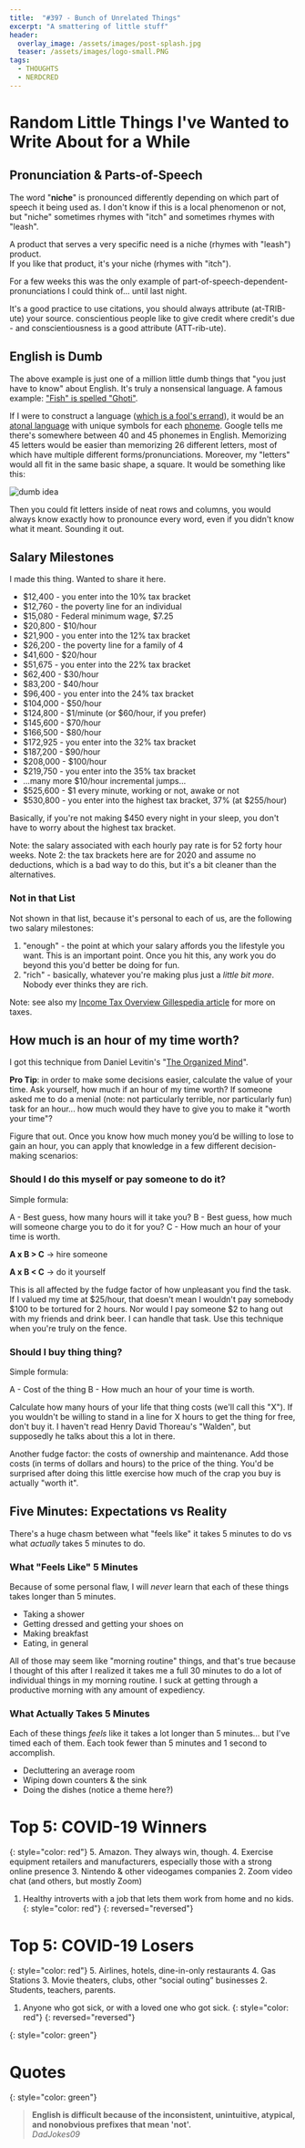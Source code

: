 ```yaml
---
title:  "#397 - Bunch of Unrelated Things"
excerpt: "A smattering of little stuff"
header:
  overlay_image: /assets/images/post-splash.jpg
  teaser: /assets/images/logo-small.PNG
tags:
  - THOUGHTS
  - NERDCRED
---
```


# Random Little Things I've Wanted to Write About for a While

## Pronunciation & Parts-of-Speech

The word "**niche**" is pronounced differently depending on which part of speech it being used as. I don't know if this is a local phenomenon or not, but "niche" sometimes rhymes with "itch" and sometimes rhymes with "leash". 

A product that serves a very specific need is a niche (rhymes with "leash") product.  
If you like that product, it's your niche (rhymes with "itch").

For a few weeks this was the only example of part-of-speech-dependent-pronunciations I could think of... until last night. 

It's a good practice to use citations, you should always attribute (at-TRIB-ute) your source. conscientious people like to give credit where credit's due - and conscientiousness is a good attribute (ATT-rib-ute).

## English is Dumb  

The above example is just one of a million little dumb things that "you just have to know" about English. It's truly a nonsensical language. A famous example: ["Fish" is spelled "Ghoti"](https://en.wikipedia.org/wiki/Ghoti). 

If I were to construct a language ([which is a fool's errand](https://en.wikipedia.org/wiki/Constructed_language)), it would be an [atonal language](https://simple.wikipedia.org/wiki/Tone_language) with unique symbols for each [phoneme](https://en.wikipedia.org/wiki/Phoneme). Google tells me there's somewhere between 40 and 45 phonemes in English. Memorizing 45 letters would be easier than memorizing 26 different letters, most of which have multiple different forms/pronunciations. Moreover, my "letters" would all fit in the same basic shape, a square. It would be something like this:

![dumb idea](https://lh3.googleusercontent.com/pw/ACtC-3fLeX5ZuxpYmQJGybia-XM2brep0XVTRBDJ7tVw5JuGxCFunZmAOJ4GykxUiTZdrg4f0pD0BVnpC_xL5e_E5Bgpb3EsObBbuLOXGtE6RqJ0otqKBao64_MKg6c9KlSa6WS5HornkCfOshlDNvvzYqVvPw=w600)

Then you could fit letters inside of neat rows and columns, you would always know exactly how to pronounce every word, even if you didn't know what it meant. Sounding it out.

## Salary Milestones

I made this thing. Wanted to share it here.

- $12,400 - you enter into the 10% tax bracket
- $12,760 - the poverty line for an individual
- $15,080 - Federal minimum wage, $7.25
- $20,800 - $10/hour
- $21,900 - you enter into the 12% tax bracket
- $26,200 - the poverty line for a family of 4
- $41,600 - $20/hour
- $51,675 - you enter into the 22% tax bracket
- $62,400 - $30/hour
- $83,200 - $40/hour
- $96,400 - you enter into the 24% tax bracket
- $104,000 - $50/hour
- $124,800 - $1/minute (or $60/hour, if you prefer)
- $145,600 - $70/hour
- $166,500 - $80/hour
- $172,925 - you enter into the 32% tax bracket
- $187,200 - $90/hour
- $208,000 - $100/hour
- $219,750 - you enter into the 35% tax bracket
- ...many more $10/hour incremental jumps...
- $525,600 - $1 every minute, working or not, awake or not
- $530,800 - you enter into the highest tax bracket, 37% (at $255/hour)

Basically, if you're not making $450 every night in your sleep, you don't have to worry about the highest tax bracket.

Note: the salary associated with each hourly pay rate is for 52 forty hour weeks.
Note 2: the tax brackets here are for 2020 and assume no deductions, which is a bad way to do this, but it's a bit cleaner than the alternatives. 

### Not in that List  
Not shown in that list, because it's personal to each of us, are the following two salary milestones:

1. "enough" - the point at which your salary affords you the lifestyle you want. This is an important point. Once you hit this, any work you do beyond this you'd better be doing for fun. 
2. "rich" - basically, whatever you're making plus just a *little bit more*. Nobody ever thinks they are rich.

Note: see also my [Income Tax Overview Gillespedia article](https://aarongilly.com/gillespedia/income-tax/) for more on taxes.

## How much is an hour of my time worth?  
I got this technique from Daniel Levitin's "[The Organized Mind](https://www.penguinrandomhouse.com/books/313653/the-organized-mind-by-daniel-j-levitin/)".

**Pro Tip**: in order to make some decisions easier, calculate the value of your time. Ask yourself, how much if an hour of my time worth? If someone asked me to do a menial (note: not particularly terrible, nor particularly fun) task for an hour... how much would they have to give you to make it "worth your time"?

Figure that out. Once you know how much money you’d be willing to lose to gain an hour, you can apply that knowledge in a few different decision-making scenarios:

### Should I do this myself or pay someone to do it?
Simple formula:

A - Best guess, how many hours will it take you?
B - Best guess, how much will someone charge you to do it for you?
C - How much an hour of your time is worth.

**A x B > C** → hire someone  

**A x B < C** → do it yourself

This is all affected by the fudge factor of how unpleasant you find the task. If I valued my time at $25/hour, that doesn't mean I wouldn't pay somebody $100 to be tortured for 2 hours. Nor would I pay someone $2 to hang out with my friends and drink beer. I can handle that task. Use this technique when you're truly on the fence.

### Should I buy thing thing?
Simple formula:

A - Cost of the thing
B - How much an hour of your time is worth.

Calculate how many hours of your life that thing costs (we'll call this "X"). If you wouldn't be willing to stand in a line for X hours to get the thing for free, don't buy it. I haven't read Henry David Thoreau's "Walden", but supposedly he talks about this a lot in there.

Another fudge factor: the costs of ownership and maintenance. Add those costs (in terms of dollars and hours) to the price of the thing. You'd be surprised after doing this little exercise how much of the crap you buy is actually "worth it".

## Five Minutes: Expectations vs Reality  
There's a huge chasm between what "feels like" it takes 5 minutes to do vs what *actually* takes 5 minutes to do.

### What "Feels Like" 5 Minutes
Because of some personal flaw, I will *never* learn that each of these things takes longer than 5 minutes.

- Taking a shower
- Getting dressed and getting your shoes on
- Making breakfast
- Eating, in general

All of those may seem like "morning routine" things, and that's true because I thought of this after I realized it takes me a full 30 minutes to do a lot of individual things in my morning routine. I suck at getting through a productive morning with any amount of expediency.

### What Actually Takes 5 Minutes
Each of these things *feels* like it takes a lot longer than 5 minutes... but I've timed each of them. Each took fewer than 5 minutes and 1 second to accomplish.

- Decluttering an average room
- Wiping down counters & the sink
- Doing the dishes (notice a theme here?)

# Top 5: COVID-19 Winners
{: style="color: red"}
5. Amazon. They always win, though.
4. Exercise equipment retailers and manufacturers, especially those with a strong online presence
3. Nintendo & other videogames companies
2. Zoom video chat (and others, but mostly Zoom)
1. Healthy introverts with a job that lets them work from home and no kids.
{: style="color: red"}
{: reversed="reversed"}

# Top 5: COVID-19 Losers
{: style="color: red"}
5. Airlines, hotels, dine-in-only restaurants
4. Gas Stations
3. Movie theaters, clubs, other “social outing” businesses
2. Students, teachers, parents.
1. Anyone who got sick, or with a loved one who got sick.
{: style="color: red"}
{: reversed="reversed"}

{: style="color: green"}
# Quotes

{: style="color: green"}
> **English is difficult because of the inconsistent, unintuitive, atypical, and nonobvious prefixes that mean 'not'.**   
<cite>DadJokes09</cite>